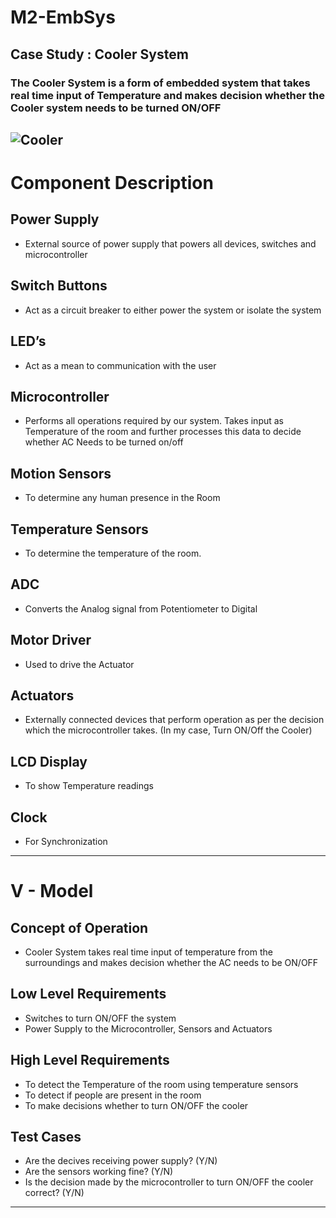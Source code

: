 # M2-EmbSys
## Case Study : Cooler System
### The Cooler System is a form of embedded system that takes real time input of Temperature and makes decision whether the Cooler system needs to be turned ON/OFF
![Cooler](https://user-images.githubusercontent.com/46968935/154788850-a9b60864-9625-472b-8d9e-5f8e992dc5b7.png)
----------------------------------------------------------
# Component Description
## Power Supply
- External source of power supply that powers all devices, switches and microcontroller

## Switch Buttons
- Act as a circuit breaker to either power the system or isolate the system 

## LED’s
- Act as a mean to communication with the user

## Microcontroller
- Performs all operations required by our system. Takes input as Temperature of the room and further processes this data to decide whether AC Needs to be turned on/off

## Motion Sensors
- To determine any human presence in the Room

## Temperature Sensors
- To determine the temperature of the room. 

## ADC
- Converts the Analog signal from Potentiometer to Digital

## Motor Driver
- Used to drive the Actuator

## Actuators
- Externally connected devices that perform operation as per the decision which the microcontroller takes. (In my case, Turn ON/Off the Cooler)

## LCD Display
- To show Temperature readings

## Clock
- For Synchronization
----------------------------------------
# V - Model
## Concept of Operation 
- Cooler System takes real time input of temperature from the surroundings and makes decision whether the AC needs to be ON/OFF
## Low Level Requirements
- Switches to turn ON/OFF the system
- Power Supply to the Microcontroller, Sensors and Actuators

## High Level Requirements
- To detect the Temperature of the room using temperature sensors
- To detect if people are present in the room 
- To make decisions whether to turn ON/OFF the cooler

## Test Cases
- Are the decives receiving power supply? (Y/N)
- Are the sensors working fine? (Y/N)
- Is the decision made by the microcontroller to turn ON/OFF the cooler correct? (Y/N)

--------------------------